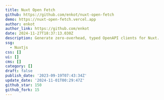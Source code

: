 ```yaml
---
title: Nuxt Open Fetch
github: https://github.com/enkot/nuxt-open-fetch
demo: https://nuxt-open-fetch.vercel.app
author: enkot
author_link: https://github.com/enkot
date: 2024-11-27T18:37:13.030Z
description: Generate zero-overhead, typed OpenAPI clients for Nuxt.
ssg:
  - Nuxtjs
css: []
ui: []
cms: []
category: []
draft: false
publish_date: '2023-09-19T07:43:34Z'
update_date: '2024-11-01T00:29:47Z'
github_star: 150
github_fork: 15
---
```

